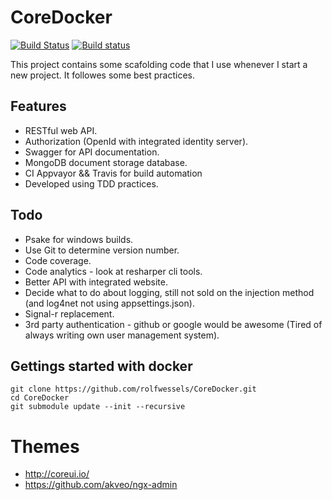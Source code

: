 # CoreDocker

[![Build Status](https://travis-ci.org/rolfwessels/CoreDocker.svg?branch=master)](https://travis-ci.org/rolfwessels/CoreDocker)
[![Build status](https://ci.appveyor.com/api/projects/status/tumprt66bbfxb22o?svg=true)](https://ci.appveyor.com/project/rolfwessels/coredocker)

This project contains some scafolding code that I use whenever I start a new project. It followes some best practices.

## Features
 * RESTful web API.
 * Authorization (OpenId with integrated identity server).
 * Swagger for API documentation.
 * MongoDB document storage database.
 * CI Appvayor && Travis for build automation
 * Developed using TDD practices.

## Todo
 * Psake for windows builds.
 * Use Git to determine version number.
 * Code coverage.
 * Code analytics - look at resharper cli tools.
 * Better API with integrated website.
 * Decide what to do about logging, still not sold on the injection method (and log4net not using appsettings.json).
 * Signal-r replacement.
 * 3rd party authentication - github or google would be awesome (Tired of always writing own user management system).

## Gettings started with docker

 ```
 git clone https://github.com/rolfwessels/CoreDocker.git
 cd CoreDocker
 git submodule update --init --recursive
 ```

# Themes 

 * http://coreui.io/
 * https://github.com/akveo/ngx-admin
  